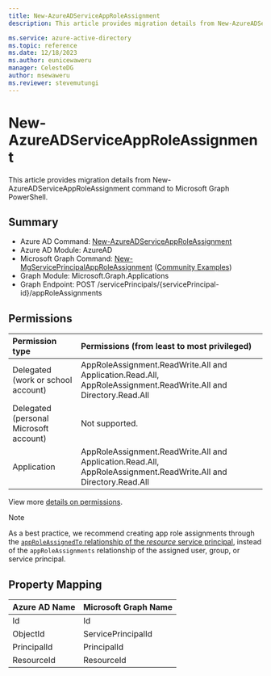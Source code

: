 ```yaml
---
title: New-AzureADServiceAppRoleAssignment
description: This article provides migration details from New-AzureADServiceAppRoleAssignment command to Microsoft Graph PowerShell.

ms.service: azure-active-directory
ms.topic: reference
ms.date: 12/18/2023
ms.author: eunicewaweru
manager: CelesteDG
author: msewaweru
ms.reviewer: stevemutungi
---
```


# New-AzureADServiceAppRoleAssignment

This article provides migration details from New-AzureADServiceAppRoleAssignment command to Microsoft Graph PowerShell.

## Summary

+ Azure AD Command: [New-AzureADServiceAppRoleAssignment](/powershell/module/azuread/new-azureadserviceapproleassignment)
+ Azure AD Module: AzureAD
+ Microsoft Graph Command: [New-MgServicePrincipalAppRoleAssignment](/powershell/module/microsoft.graph.applications/new-mgserviceprincipalapproleassignment) ([Community Examples](https://github.com/orgs/msgraph/discussions?discussions_q=New-MgServicePrincipalAppRoleAssignment))
+ Graph Module: Microsoft.Graph.Applications
+ Graph Endpoint: POST /servicePrincipals/{servicePrincipal-id}/appRoleAssignments

## Permissions

|Permission type      | Permissions (from least to most privileged)              |
|:--------------------|:---------------------------------------------------------|
|Delegated (work or school account) | AppRoleAssignment.ReadWrite.All and Application.Read.All, AppRoleAssignment.ReadWrite.All and Directory.Read.All |
|Delegated (personal Microsoft account) | Not supported.    |
|Application | AppRoleAssignment.ReadWrite.All and Application.Read.All, AppRoleAssignment.ReadWrite.All and Directory.Read.All |

View more [details on permissions](/graph/api/serviceprincipal-post-approleassignments#permissions).

> [!NOTE]
> As a best practice, we recommend creating app role assignments through the [`appRoleAssignedTo` relationship of the _resource_ service principal](/graph/api/serviceprincipal-post-approleassignedto), instead of the `appRoleAssignments` relationship of the assigned user, group, or service principal.

## Property Mapping

|Azure AD Name|Microsoft Graph Name|
|---|---|
|Id|Id|
|ObjectId|ServicePrincipalId|
|PrincipalId|PrincipalId|
|ResourceId|ResourceId|